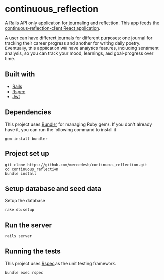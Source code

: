 # continuous_reflection
A Rails API only application for journaling and reflection. This app feeds the [continuous-reflection-client React application](https://github.com/mercedesb/continuous-reflection-client).

A user can have different journals for different purposes: one journal for tracking their career progress and another for writing daily poetry. Eventually, this application will have analytics features, including sentiment analysis, so you can track your mood, learnings, and goal-progress over time. 

## Built with

- [Rails](https://reactjs.org/)
- [Rspec](https://tailwindcss.com/docs/installation/)
- [Jwt](https://jestjs.io/docs/en/getting-started)

## Dependencies

This project uses [Bundler](https://bundler.io/) for managing Ruby gems. If you don't already have it, you can run the following command to install it

```
gem install bundler
```

## Project set up
```
git clone https://github.com/mercedesb/continuous_reflection.git
cd continuous_reflection
bundle install
```

## Setup database and seed data
    
Setup the database
```
rake db:setup
```

## Run the server
```
rails server
```

## Running the tests
This project uses [Rspec](https://relishapp.com/rspec/rspec-rails/docs) as the unit testing framework.
```
bundle exec rspec
```

